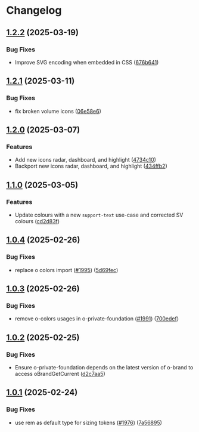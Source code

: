 # Changelog

## [1.2.2](https://github.com/Financial-Times/origami/compare/o-private-foundation-v1.2.1...o-private-foundation-v1.2.2) (2025-03-19)


### Bug Fixes

* Improve SVG encoding when embedded in CSS ([676b641](https://github.com/Financial-Times/origami/commit/676b64101d79ffa1c7cf4c2c7c7302b9c1e17b54))

## [1.2.1](https://github.com/Financial-Times/origami/compare/o-private-foundation-v1.2.0...o-private-foundation-v1.2.1) (2025-03-11)


### Bug Fixes

* fix broken volume icons ([06e58e6](https://github.com/Financial-Times/origami/commit/06e58e6c64ac160a93b2ac1f26a1ad8b48cd6e99))

## [1.2.0](https://github.com/Financial-Times/origami/compare/o-private-foundation-v1.1.0...o-private-foundation-v1.2.0) (2025-03-07)


### Features

* Add new icons radar, dashboard, and highlight ([4734c10](https://github.com/Financial-Times/origami/commit/4734c1037d5a1e7e310761c15771d0dfa9d3f59a))
* Backport new icons radar, dashboard, and highlight ([434ffb2](https://github.com/Financial-Times/origami/commit/434ffb2a8e7f723754f2e47131ca970c4918147c))

## [1.1.0](https://github.com/Financial-Times/origami/compare/o-private-foundation-v1.0.4...o-private-foundation-v1.1.0) (2025-03-05)


### Features

* Update colours with a new `support-text` use-case and corrected SV colours ([cd2d83f](https://github.com/Financial-Times/origami/commit/cd2d83fdf1e6644369e462b37c60524db79bf07e))

## [1.0.4](https://github.com/Financial-Times/origami/compare/o-private-foundation-v1.0.3...o-private-foundation-v1.0.4) (2025-02-26)


### Bug Fixes

* replace o colors import ([#1995](https://github.com/Financial-Times/origami/issues/1995)) ([5d69fec](https://github.com/Financial-Times/origami/commit/5d69fec38d59feee0f5da7a3ae5d4f8f3fb64f60))

## [1.0.3](https://github.com/Financial-Times/origami/compare/o-private-foundation-v1.0.2...o-private-foundation-v1.0.3) (2025-02-26)


### Bug Fixes

* remove o-colors usages in o-private-foundation ([#1991](https://github.com/Financial-Times/origami/issues/1991)) ([700edef](https://github.com/Financial-Times/origami/commit/700edefb23d1a5b51a153ba053d65b6f2b057d75))

## [1.0.2](https://github.com/Financial-Times/origami/compare/o-private-foundation-v1.0.1...o-private-foundation-v1.0.2) (2025-02-25)


### Bug Fixes

* Ensure o-private-foundation depends on the latest version of o-brand to access oBrandGetCurrent ([d2c7aa5](https://github.com/Financial-Times/origami/commit/d2c7aa5346b3a2461b5ba99175117e11cb17e1aa))

## [1.0.1](https://github.com/Financial-Times/origami/compare/o-private-foundation-v1.0.0...o-private-foundation-v1.0.1) (2025-02-24)


### Bug Fixes

* use rem as default type for sizing tokens ([#1976](https://github.com/Financial-Times/origami/issues/1976)) ([7a56895](https://github.com/Financial-Times/origami/commit/7a568959bddf6a744caaa5c17dac3047acabc292))
